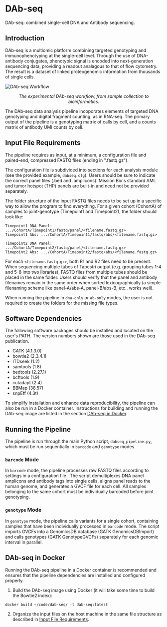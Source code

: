 # DAb-seq
DAb-seq: combined single-cell DNA and Antibody sequencing.

## Introduction

DAb-seq is a multiomic platform combining targeted genotyping and immunophenotyping at the single-cell level. Through the use of DNA-antibody conjugates, phenotypic signal is encoded into next-generation sequencing data, providing a readout analagous to that of flow cytometry. The result is a dataset of linked proteogenomic information from thousands of single cells.

![DAb-seq Workflow](https://i.imgur.com/2Z2GTey.png)
<p align="center"><i>The experimental DAb-seq workflow, from sample collection to bioinformatics.</i><br></p>

The DAb-seq data analysis pipeline incoporates elements of targeted DNA genotyping and digital fragment counting, as in RNA-seq. The primary output of the pipeline is a genotyping matrix of calls by cell, and a counts matrix of antibody UMI counts by cell.

## Input File Requirements

The pipeline requires as input, at a minimum, a configuration file and paired-end, compressed FASTQ files (ending in ".fastq.gz").

The configuration file is subdivided into sections for each analysis module (see the provided example, `dabseq.cfg`). Users should be sure to indicate the correct panel files (.bed and .amplicons). Mission Bio's standard AML and tumor hotspot (THP) panels are built-in and need not be provided separately.

The folder structure of the input FASTQ files needs to be set up in a specific way to allow the program to find everything. For a given cohort (CohortA) of samples to joint-genotype (Timepoint1 and Timepoint2), the folder should look like:
```
Timepoint1 DNA Panel: .../CohortA/Timepoint1/fastq/panel/<filename.fastq.gz>
Timepoint1 Abs: .../CohortA/Timepoint1/fastq/abs/<filename.fastq.gz>

Timepoint2 DNA Panel: .../CohortA/Timepoint2/fastq/panel/<filename.fastq.gz>
Timepoint2 Abs: .../CohortA/Timepoint2/fastq/abs/<filename.fastq.gz>
```
For each `<filename.fastq.gz>`, both R1 and R2 files need to be present. When sequencing multiple tubes of Tapestri output (e.g. grouping tubes 1-4 and 5-8 into two libraries), FASTQ files from multiple tubes should be placed in the same folder. Users should verify that the panel and antibody filenames remain in the same order when sorted lexicographically (a simple filenaming scheme like panel-A/abs-A, panel-B/abs-B, etc.. works well).

When running the pipeline in `dna-only` or `ab-only` modes, the user is not required to create the folders for the missing file types.

## Software Dependencies

The following software packages should be installed and located on the user's PATH. The version numbers shown are those used in the DAb-seq publication.

* GATK (4.1.3.0)
* bowtie2 (2.3.4.1)
* ITDseek (1.2)
* samtools (1.8)
* bedtools (2.27.1)
* bcftools (1.9)
* cutadapt (2.4)
* BBMap (38.57)
* snpEff (4.3t)

To simplify installation and enhance data reproducibility, the pipeline can also be run in a Docker container. Instructions for building and running the DAb-seq image are listed in the section [DAb-seq in Docker](##dab-seq-in-docker).

## Running the Pipeline

The pipeline is run through the main Python script, `dabseq_pipeline.py`, which must be run sequentially in `barcode` and `genotype` modes.

### `barcode` Mode

In `barcode` mode, the pipeline processes raw FASTQ files according to settings in a configuration file . The script demultiplexes DNA panel amplicons and antibody tags into single cells, aligns panel reads to the human genome, and generates a GVCF file for each cell. All samples belonging to the same cohort must be individually barcoded before joint genotyping.

### `genotype` Mode

In `genotype` mode, the pipeline calls variants for a single cohort, containing samples that have been individually processed in `barcode` mode. The script imports GVCFs into a GenomicsDB database (GATK GenomicsDBImport) and calls genotypes (GATK GenotypeGVCFs) separately for each genomic interval in parallel.

## DAb-seq in Docker

Running the DAb-seq pipeline in a Docker container is recommended and ensures that the pipeline dependencies are installed and configured properly.

1. Build the DAb-seq image using Docker (it will take some time to build the Bowtie2 index):
```
docker build ~/code/dab-seq/ -t dab-seq:latest
```

2. Organize the input files on the host machine in the same file structure as described in [Input File Requirements](##input-file-requirements).


